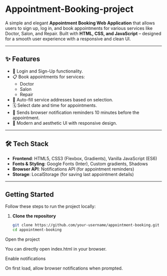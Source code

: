 # Appointment-Booking-project


A simple and elegant **Appointment Booking Web Application** that allows users to sign up, log in, and book appointments for various services like Doctor, Salon, and Repair. Built with **HTML, CSS, and JavaScript** – designed for a smooth user experience with a responsive and clean UI.

---

## ✨ Features

- 🔐 Login and Sign-Up functionality.
- 📋 Book appointments for services:
  - Doctor
  - Salon
  - Repair
- 📍 Auto-fill service addresses based on selection.
- 🗓 Select date and time for appointments.
- 🔔 Sends browser notification reminders 10 minutes before the appointment.
- 🌸 Modern and aesthetic UI with responsive design.

---

## 🛠 Tech Stack

- **Frontend**: HTML5, CSS3 (Flexbox, Gradients), Vanilla JavaScript (ES6)
- **Fonts & Styling**: Google Fonts (Inter), Custom gradients, Shadows
- **Browser API**: Notifications API (for appointment reminders)
- **Storage**: LocalStorage (for saving last appointment details)

---

## Getting Started

Follow these steps to run the project locally:

1. **Clone the repository**
   ```bash
   git clone https://github.com/your-username/appointment-booking.git
   cd appointment-booking
Open the project

You can directly open index.html in your browser.

Enable notifications

On first load, allow browser notifications when prompted.
